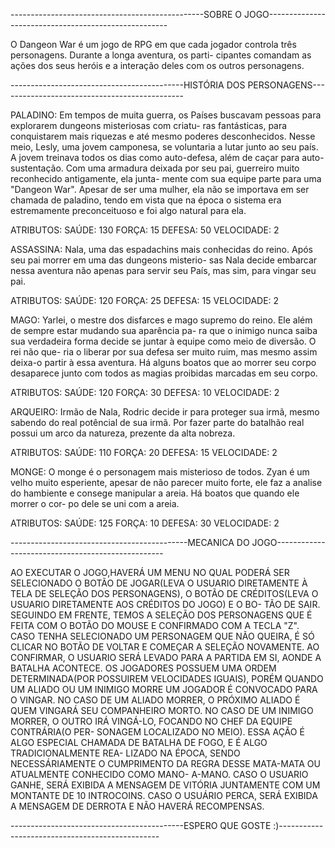 ------------------------------------------------SOBRE O JOGO-----------------------------------------------------

O Dangeon War é um jogo de RPG em que cada jogador controla três personagens. Durante a longa aventura, os parti-
cipantes comandam as ações dos seus heróis e a interação deles com os outros personagens. 


-------------------------------------------HISTÓRIA DOS PERSONAGENS----------------------------------------------

PALADINO: Em tempos de muita guerra, os Países buscavam pessoas para explorarem dungeons misteriosas com criatu-
ras fantásticas, para conquistarem mais riquezas e até mesmo poderes desconhecidos. Nesse meio, Lesly, uma jovem
camponesa, se voluntaria a lutar junto ao seu país. A jovem treinava todos os dias como auto-defesa, além de caçar
para auto-sustentação. Com uma armadura deixada por seu pai, guerreiro muito reconhecido antigamente, ela junta-
mente com sua equipe parte para uma "Dangeon War". Apesar de ser uma mulher, ela não se importava em ser chamada 
de paladino, tendo em vista que na época o sistema era estremamente preconceituoso e foi algo natural para ela.

ATRIBUTOS:
SAÚDE: 130
FORÇA: 15
DEFESA: 50
VELOCIDADE: 2

ASSASSINA: Nala, uma das espadachins mais conhecidas do reino. Após seu pai morrer em uma das dungeons misterio-
sas Nala decide embarcar nessa aventura não apenas para servir seu País, mas sim, para vingar seu pai.

ATRIBUTOS:
SAÚDE: 120
FORÇA: 25
DEFESA: 15
VELOCIDADE: 2

MAGO: Yarlei, o mestre dos disfarces e mago supremo do reino. Ele além de sempre estar mudando sua aparência pa-
ra que o inimigo nunca saiba sua verdadeira forma decide se juntar à equipe como meio de diversão. O rei não que-
ria o liberar por sua defesa ser muito ruim, mas mesmo assim deixa-o partir à essa aventura. Há alguns boatos que
ao morrer seu corpo desaparece junto com todos as magias proibidas marcadas em seu corpo.

ATRIBUTOS:
SAÚDE: 120
FORÇA: 30
DEFESA: 10
VELOCIDADE: 2

ARQUEIRO: Irmão de Nala, Rodric decide ir para proteger sua irmã, mesmo sabendo do real potêncial de sua irmã.
Por fazer parte do batalhão real possui um arco da natureza, prezente da alta nobreza.

ATRIBUTOS:
SAÚDE: 110
FORÇA: 20
DEFESA: 15
VELOCIDADE: 2

MONGE: O monge é o personagem mais misterioso de todos. Zyan é um velho muito esperiente, apesar de não parecer
muito forte, ele faz a analise do hambiente e consege manipular a areia. Há boatos que quando ele morrer o cor-
po dele se uni com a areia.

ATRIBUTOS:
SAÚDE: 125
FORÇA: 10
DEFESA: 30
VELOCIDADE: 2

--------------------------------------------MECANICA DO JOGO--------------------------------------------------

AO EXECUTAR O JOGO,HAVERÁ UM MENU NO QUAL PODERÁ SER SELECIONADO O BOTÃO DE JOGAR(LEVA O USUARIO DIRETAMENTE À
TELA DE SELEÇÃO DOS PERSONAGENS), O BOTÃO DE CRÉDITOS(LEVA O USUARIO DIRETAMENTE AOS CRÉDITOS DO JOGO) E O BO-
TÃO DE SAIR. SEGUINDO EM FRENTE, TEMOS A SELEÇÃO DOS PERSONAGENS QUE É FEITA COM O BOTÃO DO MOUSE E CONFIRMADO
COM A TECLA "Z". CASO TENHA SELECIONADO UM PERSONAGEM QUE NÃO QUEIRA, É SÓ CLICAR NO BOTÃO DE VOLTAR E COMEÇAR 
A SELEÇÃO NOVAMENTE. AO CONFIRMAR, O USUARIO SERÁ LEVADO PARA A PARTIDA EM SI, AONDE A BATALHA ACONTECE. OS
JOGADORES POSSUEM UMA ORDEM DETERMINADA(POR POSSUIREM VELOCIDADES IGUAIS), PORÉM QUANDO UM ALIADO OU UM INIMIGO
MORRE UM JOGADOR É CONVOCADO PARA O VINGAR. NO CASO DE UM ALIADO MORRER, O PRÓXIMO ALIADO É QUEM VINGARÁ SEU 
COMPANHEIRO MORTO. NO CASO DE UM INIMIGO MORRER, O OUTRO IRÁ VINGÁ-LO, FOCANDO NO CHEF DA EQUIPE CONTRÁRIA(O PER-
SONAGEM LOCALIZADO NO MEIO). ESSA AÇÃO É ALGO ESPECIAL CHAMADA DE BATALHA DE FOGO, E É ALGO TRADICIONALMENTE REA-
LIZADO NA ÉPOCA, SENDO NECESSÁRIAMENTE O CUMPRIMENTO DA REGRA DESSE MATA-MATA OU ATUALMENTE CONHECIDO COMO MANO-
A-MANO. CASO O USUARIO GANHE, SERÁ EXIBIDA A MENSAGEM DE VITÓRIA JUNTAMENTE COM UM MONTANTE DE 10 INTROCOINS. 
CASO O USUÁRIO PERCA, SERÁ EXIBIDA A MENSAGEM DE DERROTA E NÃO HAVERÁ RECOMPENSAS.


-------------------------------------------ESPERO QUE GOSTE :)------------------------------------------------
